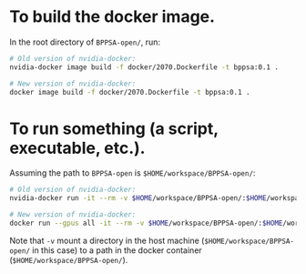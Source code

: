 # To build the docker image.

In the root directory of `BPPSA-open/`, run:

```bash
# Old version of nvidia-docker:
nvidia-docker image build -f docker/2070.Dockerfile -t bppsa:0.1 .

# New version of nvidia-docker:
docker image build -f docker/2070.Dockerfile -t bppsa:0.1 .
```

# To run something (a script, executable, etc.).

Assuming the path to `BPPSA-open` is `$HOME/workspace/BPPSA-open/`:

```bash
# Old version of nvidia-docker:
nvidia-docker run -it --rm -v $HOME/workspace/BPPSA-open/:$HOME/workspace/BPPSA-open bppsa:0.1 /bin/bash -c "cd `pwd` && python ..."

# New version of nvidia-docker:
docker run --gpus all -it --rm -v $HOME/workspace/BPPSA-open/:$HOME/workspace/BPPSA-open bppsa:0.1 /bin/bash -c "cd `pwd` && python ..."
```

Note that `-v` mount a directory in the host machine (`$HOME/workspace/BPPSA-open/` in this case) to a path in the docker container (`$HOME/workspace/BPPSA-open/`).
